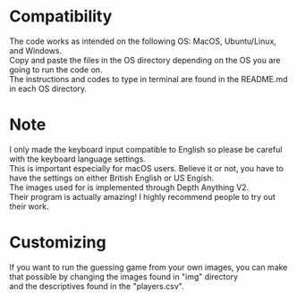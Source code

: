 # Compatibility
The code works as intended on the following OS: MacOS, Ubuntu/Linux, and Windows. <br>
Copy and paste the files in the OS directory depending on the OS you are going to run the code on. <br>
The instructions and codes to type in terminal are found in the README.md in each OS directory.

# Note
I only made the keyboard input compatible to English so please be careful with the keyboard language settings. <br>
This is important especially for macOS users. Believe it or not, you have to have the settings on either British English or US Engish. <br>
The images used for is implemented through Depth Anything V2. <br>
Their program is actually amazing! I highly recommend people to try out their work. <br>

# Customizing
If you want to run the guessing game from your own images, you can make that possible by changing the images found in "img" directory <br>
and the descriptives found in the "players.csv". 

